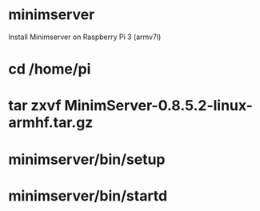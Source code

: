# minimserver
Install Minimserver on Raspberry Pi 3 (armv7l)
# cd /home/pi
# tar zxvf MinimServer-0.8.5.2-linux-armhf.tar.gz
# minimserver/bin/setup
# minimserver/bin/startd
